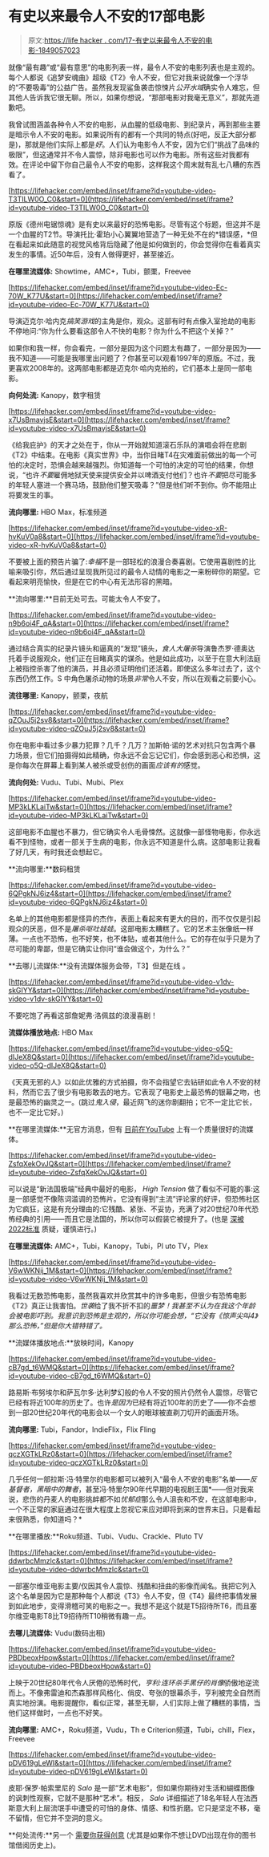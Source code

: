 # 有史以来最令人不安的17部电影

> 原文:[https://life hacker . com/17-有史以来最令人不安的电影-1849057023](https://lifehacker.com/17-of-the-most-disturbing-films-ever-made-1849057023)

就像“最有趣”或“最有意思”的电影列表一样，最令人不安的电影列表也是主观的。每个人都说《追梦安魂曲》超级《T2》令人不安，但它对我来说就像一个浮华的“不要吸毒”的公益广告。虽然我发现鲨鱼袭击惊悚片*公开水域*确实令人难忘，但其他人告诉我它很无聊。所以，如果你想说，“那部电影对我毫无意义”，那就先道歉吧。

我曾试图涵盖各种令人不安的电影，从血腥的低级电影、到纪录片，再到那些主要是暗示令人不安的电影。如果说所有的都有一个共同的特点(好吧，反正大部分都是)，那就是他们实际上都是*好*。人们认为电影令人不安，因为它们“挑战了品味的极限”，但这通常并不令人震惊，除非电影也可以作为电影。所有这些对我都有效。在评论中留下你自己最令人不安的电影，这样我这个周末就有乱七八糟的东西看了。

 [https://lifehacker.com/embed/inset/iframe?id=youtube-video-T3TILW0O_C0&start=0](https://lifehacker.com/embed/inset/iframe?id=youtube-video-T3TILW0O_C0&start=0) 

原版《德州电锯惊魂》是有史以来最好的恐怖电影。尽管有这个标题，但这并不是一个血腥的T2节。导演托比·霍珀小心翼翼地营造了一种无处不在的*错误感，*但在看起来如此随意的视觉风格背后隐藏了他是如何做到的，你会觉得你在看着真实发生的事情。近50年后，没有人做得更好，甚至接近。

**在哪里流媒体:** Showtime，AMC+，Tubi，颤栗，Freevee

 [https://lifehacker.com/embed/inset/iframe?id=youtube-video-Ec-70W_K77U&start=0](https://lifehacker.com/embed/inset/iframe?id=youtube-video-Ec-70W_K77U&start=0) 

导演迈克尔·哈内克*搞笑游戏*的主角是你，观众。这部有时有点像入室抢劫的电影不停地问:“你为什么要看这部令人不快的电影？你为什么不把这个关掉？”

如果你和我一样，你会看完，一部分是因为这个问题太有趣了，一部分是因为——我不知道——可能是我哪里出问题了？你甚至可以观看1997年的原版。不过，我更喜欢2008年的。这两部电影都是迈克尔·哈内克拍的，它们基本上是同一部电影。

**向何处流:** Kanopy，数字租赁

 [https://lifehacker.com/embed/inset/iframe?id=youtube-video-x7UsBmavjsE&start=0](https://lifehacker.com/embed/inset/iframe?id=youtube-video-x7UsBmavjsE&start=0) 

《给我庇护》的天才之处在于，你从一开始就知道滚石乐队的演唱会将在悲剧《T2》中结束。在电影《真实世界》中，当你目睹T4在灾难面前做出的每一个可怕的决定时，恐惧会越来越强烈。你知道每一个可怕的决定的可怕的结果，你想说，“也许*不要*雇佣地狱天使来提供安全并以啤酒支付他们？也许*不要*把尽可能多的年轻人塞进一个赛马场，鼓励他们整天吸毒？”但是他们听不到你。你不能阻止将要发生的事。

**流向哪里:** HBO Max，标准频道

 [https://lifehacker.com/embed/inset/iframe?id=youtube-video-xR-hvKuV0a8&start=0](https://lifehacker.com/embed/inset/iframe?id=youtube-video-xR-hvKuV0a8&start=0) 

不要被上面的预告片骗了:*幸福*不是一部轻松的浪漫合奏喜剧。它使用喜剧性的比喻来吸引你，然后通过呈现我所见过的最令人动情的电影之一来粉碎你的期望。它看起来明亮愉快，但是在它的中心有无法形容的黑暗。

**流向哪里:**目前无处可去。可能太令人不安了。

 [https://lifehacker.com/embed/inset/iframe?id=youtube-video-n9b6oi4F_qA&start=0](https://lifehacker.com/embed/inset/iframe?id=youtube-video-n9b6oi4F_qA&start=0) 

通过结合真实的纪录片镜头和逼真的“发现”镜头，*食人大屠杀*导演鲁杰罗·德奥达托着手说服观众，他们正在目睹真实的谋杀。他是如此成功，以至于在意大利法庭上被指控杀害了他的演员，并且必须证明他们还活着。即使这么多年过去了，这个东西仍然工作。S 中角色屠杀动物的场景*非常*令人不安，所以在观看之前要小心。

**流往哪里:** Kanopy，颤栗，夜航

 [https://lifehacker.com/embed/inset/iframe?id=youtube-video-qZOuJ5j2sv8&start=0](https://lifehacker.com/embed/inset/iframe?id=youtube-video-qZOuJ5j2sv8&start=0) 

你在电影中看过多少暴力犯罪？几千？几万？加斯帕·诺的艺术对抗只包含两个暴力场景，但它们拍摄得如此精确，你永远不会忘记它们，你会感到恶心和恐惧，这是你每次在屏幕上看到某人被杀或受创伤的画面*应该有的*感觉。

**流向何处:** Vudu、Tubi、Mubi、Plex

 [https://lifehacker.com/embed/inset/iframe?id=youtube-video-MP3kLKLaiTw&start=0](https://lifehacker.com/embed/inset/iframe?id=youtube-video-MP3kLKLaiTw&start=0) 

这部电影不血腥也不暴力，但它确实令人毛骨悚然。这就像一部怪物电影，你永远看不到怪物，或者一部关于生病的电影，你永远不知道是什么病。这部电影让我看了好几天，有时我还会想起它。

**流向哪里:**数码租赁

 [https://lifehacker.com/embed/inset/iframe?id=youtube-video-6QPgkNJ6iz4&start=0](https://lifehacker.com/embed/inset/iframe?id=youtube-video-6QPgkNJ6iz4&start=0) 

名单上的其他电影都是怪异的杰作，表面上看起来有更大的目的，而不仅仅是引起观众的厌恶，但不是*屠杀呕吐娃娃*。这部电影太糟糕了。它的艺术主张像纸一样薄。一点也不恐怖，也不好笑，也不体贴，或者其他什么。它的存在似乎只是为了尽可能的卑鄙，但是它确实让你问“谁会做这个，为什么？”

**去哪儿流媒体:**没有流媒体服务会带，T3】但是在线 。

 [https://lifehacker.com/embed/inset/iframe?id=youtube-video-v1dv-skGIYY&start=0](https://lifehacker.com/embed/inset/iframe?id=youtube-video-v1dv-skGIYY&start=0) 

不要吃饱了再看这部詹妮弗·洛佩兹的浪漫喜剧！

**流媒体播放地点:** HBO Max

 [https://lifehacker.com/embed/inset/iframe?id=youtube-video-o5Q-dIJeX8Q&start=0](https://lifehacker.com/embed/inset/iframe?id=youtube-video-o5Q-dIJeX8Q&start=0) 

《天真无邪的人》以如此优雅的方式拍摄，你不会指望它去钻研如此令人不安的材料，然而它去了很少有电影敢去的地方。它表现了电影史上最恐怖的银幕之吻，也是最恐怖的幽灵之一。(跳过*鬼入侵*，最近网飞的迷你剧翻拍；它不一定比它长，也不一定比它好。)

**在哪里流媒体:**无官方消息，但有 [目前在YouTube](https://www.youtube.com/watch?v=-0P4yNjMUvA&ab_channel=YamiBazFM) 上有一个质量很好的流媒体。

 [https://lifehacker.com/embed/inset/iframe?id=youtube-video-ZsfqXekOvJQ&start=0](https://lifehacker.com/embed/inset/iframe?id=youtube-video-ZsfqXekOvJQ&start=0) 

可以说是“新法国极端”经典中最好的电影， *High Tension* 做了看似不可能的事:这是一部感觉不像陈词滥调的恐怖片。它没有得到“主流”评论家的好评，但恐怖社区为它疯狂，这是有充分理由的:它残酷、紧张、不妥协，充满了对20世纪70年代恐怖经典的引用——而且它是法国的，所以你可以假装它被提升了。(也是 [深被 2022标准](https://www.intomore.com/film/remembering-homophobic-transphobic-horror-high-tension/) 质疑，谨慎进行。)

**在哪里流媒体:** AMC+，Tubi，Kanopy，Tubi，Pl uto TV，Plex

 [https://lifehacker.com/embed/inset/iframe?id=youtube-video-V6wWKNij_1M&start=0](https://lifehacker.com/embed/inset/iframe?id=youtube-video-V6wWKNij_1M&start=0) 

我看过无数恐怖电影，虽然我喜欢并欣赏其中的许多电影，但很少有恐怖电影《T2》真正让我害怕。*世袭*给了我不折不扣的*噩梦！我甚至不认为在我这个年龄会被电影吓到。我意识到恐怖是主观的，所以你可能会想，“它没有《惊声尖叫4》那么恐怖，”但是你大错特错了。*

**流媒体播放地点:**放映时间，Kanopy

 [https://lifehacker.com/embed/inset/iframe?id=youtube-video-cB7gd_t6WMQ&start=0](https://lifehacker.com/embed/inset/iframe?id=youtube-video-cB7gd_t6WMQ&start=0) 

路易斯·布努埃尔和萨瓦尔多·达利梦幻般的令人不安的照片仍然令人震惊，尽管它已经有将近100年的历史了。也许*是因为*已经有将近100年的历史了——你不会想到一部20世纪20年代的电影会以一个女人的眼球被直剃刀切开的画面开场。

**流向哪里:** Tubi，Fandor，IndieFlix，Flix Fling

 [https://lifehacker.com/embed/inset/iframe?id=youtube-video-qczXGTkLRz0&start=0](https://lifehacker.com/embed/inset/iframe?id=youtube-video-qczXGTkLRz0&start=0) 

几乎任何一部拉斯·冯·特里尔的电影都可以被列入“最令人不安的电影”名单——*反基督者，黑暗中的舞者*，甚至冯·特里尔90年代早期的电视剧王国*——但对我来说，悲伤的丹麦人的电影挑衅都不如*忧郁症*那么令人沮丧和不安，在这部电影中，一个不正常的家庭通过在很大程度上忽视它来应对即将到来的世界末日。只是看起来很熟悉，你知道吗？*

**在哪里播放:**Roku频道、Tubi、Vudu、Crackle、Pluto TV

 [https://lifehacker.com/embed/inset/iframe?id=youtube-video-ddwrbcMmzlc&start=0](https://lifehacker.com/embed/inset/iframe?id=youtube-video-ddwrbcMmzlc&start=0) 

一部塞尔维亚电影主要/仅因其令人震惊、残酷和扭曲的影像而闻名。我把它列入这个名单是因为它是那种每个人都说《T3》令人不安，但《T4》最终把事情发展到如此地步，变得滑稽可笑的电影之一。我想不是这个就是T5招待所T6，而且塞尔维亚电影T8比T9招待所T10稍微有趣一点。

**去哪儿流媒体:** Vudu(数码出租)

 [https://lifehacker.com/embed/inset/iframe?id=youtube-video-PBDbeoxHpow&start=0](https://lifehacker.com/embed/inset/iframe?id=youtube-video-PBDbeoxHpow&start=0) 

上映于20世纪80年代令人厌倦的恐怖时代，*亨利:连环杀手黑仔的肖像*骄傲地逆流而上。不像弗雷迪和杰森那样风格化、俏皮、夸张的银幕杀手，亨利被完全自然而真实地扮演。电影提醒你，看似正常，甚至无聊，人们实际上做了糟糕的事情，当他们这样做时，一点也不好笑。

**流向哪里:** AMC+，Roku频道，Vudu，Th e Criterion频道，Tubi，chill，Flex，Freevee

 [https://lifehacker.com/embed/inset/iframe?id=youtube-video-pDV619gLeWI&start=0](https://lifehacker.com/embed/inset/iframe?id=youtube-video-pDV619gLeWI&start=0) 

皮耶·保罗·帕索里尼的 *Salo* 是一部“艺术电影”，但如果你期待对生活和蝴蝶图像的讽刺性观察，它就不是那种“艺术”。相反， *Salo* 详细描述了18名年轻人在法西斯意大利上层流氓手中遭受的可怕的身体、情感、和性折磨。它只是坚定不移，毫不留情，但它并不空洞的意义。

**何处流传:**另一个 [需要你获得创意](https://theflixer.tv/movie/watch-salo-or-the-120-days-of-sodom-full-17998) (尤其是如果你不想让DVD出现在你的图书馆借阅历史上)。